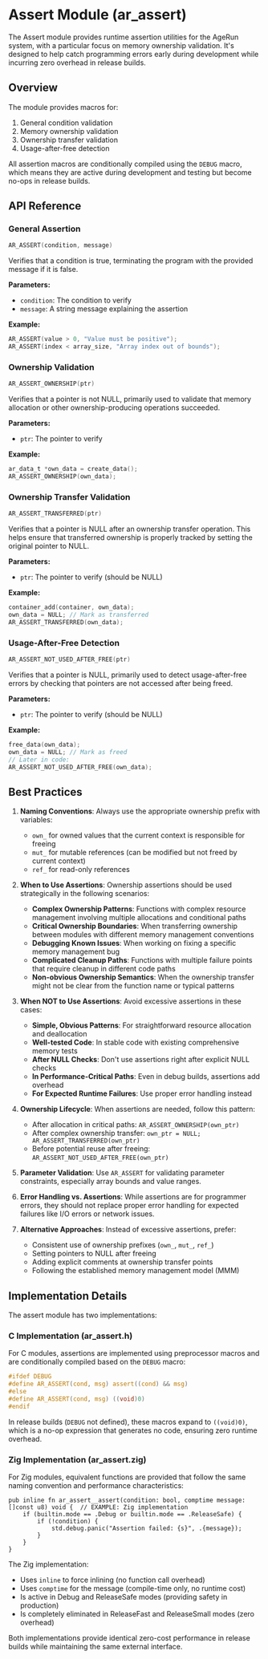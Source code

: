 # Assert Module (ar_assert)

The Assert module provides runtime assertion utilities for the AgeRun system, with a particular focus on memory ownership validation. It's designed to help catch programming errors early during development while incurring zero overhead in release builds.

## Overview

The module provides macros for:

1. General condition validation
2. Memory ownership validation
3. Ownership transfer validation
4. Usage-after-free detection

All assertion macros are conditionally compiled using the `DEBUG` macro, which means they are active during development and testing but become no-ops in release builds.

## API Reference

### General Assertion

```c
AR_ASSERT(condition, message)
```

Verifies that a condition is true, terminating the program with the provided message if it is false.

**Parameters:**
- `condition`: The condition to verify
- `message`: A string message explaining the assertion

**Example:**
```c
AR_ASSERT(value > 0, "Value must be positive");
AR_ASSERT(index < array_size, "Array index out of bounds");
```

### Ownership Validation

```c
AR_ASSERT_OWNERSHIP(ptr)
```

Verifies that a pointer is not NULL, primarily used to validate that memory allocation or other ownership-producing operations succeeded.

**Parameters:**
- `ptr`: The pointer to verify

**Example:**
```c
ar_data_t *own_data = create_data();
AR_ASSERT_OWNERSHIP(own_data);
```

### Ownership Transfer Validation

```c
AR_ASSERT_TRANSFERRED(ptr)
```

Verifies that a pointer is NULL after an ownership transfer operation. This helps ensure that transferred ownership is properly tracked by setting the original pointer to NULL.

**Parameters:**
- `ptr`: The pointer to verify (should be NULL)

**Example:**
```c
container_add(container, own_data);
own_data = NULL; // Mark as transferred
AR_ASSERT_TRANSFERRED(own_data);
```

### Usage-After-Free Detection

```c
AR_ASSERT_NOT_USED_AFTER_FREE(ptr)
```

Verifies that a pointer is NULL, primarily used to detect usage-after-free errors by checking that pointers are not accessed after being freed.

**Parameters:**
- `ptr`: The pointer to verify (should be NULL)

**Example:**
```c
free_data(own_data);
own_data = NULL; // Mark as freed
// Later in code:
AR_ASSERT_NOT_USED_AFTER_FREE(own_data);
```

## Best Practices

1. **Naming Conventions**: Always use the appropriate ownership prefix with variables:
   - `own_` for owned values that the current context is responsible for freeing
   - `mut_` for mutable references (can be modified but not freed by current context)
   - `ref_` for read-only references

2. **When to Use Assertions**: Ownership assertions should be used strategically in the following scenarios:
   - **Complex Ownership Patterns**: Functions with complex resource management involving multiple allocations and conditional paths
   - **Critical Ownership Boundaries**: When transferring ownership between modules with different memory management conventions
   - **Debugging Known Issues**: When working on fixing a specific memory management bug
   - **Complicated Cleanup Paths**: Functions with multiple failure points that require cleanup in different code paths
   - **Non-obvious Ownership Semantics**: When the ownership transfer might not be clear from the function name or typical patterns

3. **When NOT to Use Assertions**: Avoid excessive assertions in these cases:
   - **Simple, Obvious Patterns**: For straightforward resource allocation and deallocation
   - **Well-tested Code**: In stable code with existing comprehensive memory tests
   - **After NULL Checks**: Don't use assertions right after explicit NULL checks
   - **In Performance-Critical Paths**: Even in debug builds, assertions add overhead
   - **For Expected Runtime Failures**: Use proper error handling instead

4. **Ownership Lifecycle**: When assertions are needed, follow this pattern:
   - After allocation in critical paths: `AR_ASSERT_OWNERSHIP(own_ptr)`
   - After complex ownership transfer: `own_ptr = NULL; AR_ASSERT_TRANSFERRED(own_ptr)`
   - Before potential reuse after freeing: `AR_ASSERT_NOT_USED_AFTER_FREE(own_ptr)`

5. **Parameter Validation**: Use `AR_ASSERT` for validating parameter constraints, especially array bounds and value ranges.

6. **Error Handling vs. Assertions**: While assertions are for programmer errors, they should not replace proper error handling for expected failures like I/O errors or network issues.

7. **Alternative Approaches**: Instead of excessive assertions, prefer:
   - Consistent use of ownership prefixes (`own_`, `mut_`, `ref_`)
   - Setting pointers to NULL after freeing
   - Adding explicit comments at ownership transfer points
   - Following the established memory management model (MMM)

## Implementation Details

The assert module has two implementations:

### C Implementation (ar_assert.h)

For C modules, assertions are implemented using preprocessor macros and are conditionally compiled based on the `DEBUG` macro:

```c
#ifdef DEBUG
#define AR_ASSERT(cond, msg) assert((cond) && msg)
#else
#define AR_ASSERT(cond, msg) ((void)0)
#endif
```

In release builds (`DEBUG` not defined), these macros expand to `((void)0)`, which is a no-op expression that generates no code, ensuring zero runtime overhead.

### Zig Implementation (ar_assert.zig)

For Zig modules, equivalent functions are provided that follow the same naming convention and performance characteristics:

```zig
pub inline fn ar_assert__assert(condition: bool, comptime message: []const u8) void {  // EXAMPLE: Zig implementation
    if (builtin.mode == .Debug or builtin.mode == .ReleaseSafe) {
        if (!condition) {
            std.debug.panic("Assertion failed: {s}", .{message});
        }
    }
}
```

The Zig implementation:
- Uses `inline` to force inlining (no function call overhead)
- Uses `comptime` for the message (compile-time only, no runtime cost)
- Is active in Debug and ReleaseSafe modes (providing safety in production)
- Is completely eliminated in ReleaseFast and ReleaseSmall modes (zero overhead)

Both implementations provide identical zero-cost performance in release builds while maintaining the same external interface.
